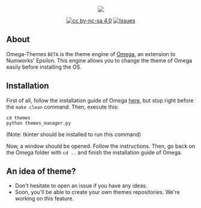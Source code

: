 <p align="center"><img src="https://github.com/Omega-Numworks/Omega-Design/blob/master/Omega-Themes.png" /></p>

<p align="center">
  <a href="https://creativecommons.org/licenses/by-nc-sa/4.0/"><img alt="cc by-nc-sa 4.0" src="https://img.shields.io/badge/License-CC%20BY--NC--SA%204.0-lightgrey.svg?logo=creative%20commons&style=for-the-badge" /></a>
  <a href="https://github.com/Omega-Numworks/Omega-Themes/issues"><img alt="Issues" src="https://img.shields.io/github/issues/Omega-Numworks/Omega-Themes.svg?logo=git&style=for-the-badge" /></a>
</p>

## About

Omega-Themes `BETA` is the theme engine of [Omega](https://github.com/Omega-Numworks/Omega), an extension to Numworks' Epsilon. This engine allows you to change the theme of Omega easily before installing the OS.

## Installation

First of all, follow the installation guide of Omega [here](https://github.com/Omega-Numworks/Omega), but stop right before the `make clean` command. Then, execute this:

```
cd themes
python themes_manager.py
```

(Note: tkinter should be installed to run this command)

Now, a window should be opened. Follow the instructions. Then, go back on the Omega folder with `cd ..` and finish the installation guide of Omega.

## An idea of theme?

- Don't hesitate to open an issue if you have any ideas.
- Soon, you'll be able to create your own themes repositories. We're working on this feature.
